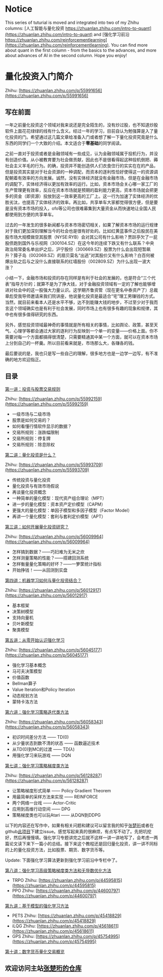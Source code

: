 # Notice

This series of tuturial is moved and integrated into two of my Zhihu columns: [人工智能与量化投资 https://zhuanlan.zhihu.com/intro-to-quant](https://zhuanlan.zhihu.com/intro-to-quant) and [强化学习前沿 https://zhuanlan.zhihu.com/reinforcementlearning](https://zhuanlan.zhihu.com/reinforcementlearning).
You can find more about quant in the first column - from the basics to the advances, and more about advances of AI in the second column.
Hope you enjoy!

# 量化投资入门简介

Zhihu: [https://zhuanlan.zhihu.com/p/55991656](https://zhuanlan.zhihu.com/p/55991656)

## 写在前面

一年之前量化投资这个领域对我来说还是完全陌生的，没有炒过股，也不知道炒股软件上面花花绿绿的线有什么含义。经过一年的学习，目前自认为勉强算是入了量化投资的门。希望通过这几篇文章给准备入门或者想了解一下量化投资究竟是什么东西的同学们一个大致的介绍。本文适合于**零基础**的同学阅读。

之前一直对于投资或者是金融领域有一些成见，认为金融领域属于投机行为，并没有创造价值。从小被教育要为社会做贡献，因此也不是很看得起这种投机倒把、薅社会主义羊毛的行为。的确，投资并不能创造供人们衣食住行的实实在在的产品，但是投资其实是对于社会资源的一种调配，而资本的逐利性恰好使得这一的资源调配朝着有效率的方向发展。诚然，没有实体经济就没有金融市场，但是在金融市场的调配下，实体经济得以更加有效率的运行。比如，资本市场会关心哪一家工厂的生产管理更有效率，反应在资本市场就是预期的盈利能力更高，资本市场就会把更多的资金（即资源）投放到这一效率更高的工厂上。这一行为加速了实体经济的优胜劣汰，也提高了实体经济的效率。再比如，共享单车大家都觉得很方便，但是要是没有资本市场的投入，ofo等公司也很难募集到大量资金从而快速地让全国人民都使用到方便的共享单车。

过去的一年发生的很多新闻都与资本市场密切相关，如果了解资本市场的运行规律对于我们更加深刻理解当今的社会也是很有好处的。比如红黄蓝事件之后股民在美股市场大规模做空其股票（NYSE:RYB）会对其公司有什么影响？贾跃亭欠了一屁股债跑到国外与乐视网（300104.SZ）在这今年的连续下跌又有什么联系？中央政治局常委名单出炉之后，沪宁股份（300669.SZ）股票为什么会出现短暂飙升？獐子岛（002069.SZ）的扇贝莫名“出逃”对其股价又有什么影响？白百何被爆出轨之后与之没什么直接联系的红墙股份（002809.SZ）为什么出现一波大涨？

小结一下，金融市场和投资的存在同样是有利于社会的发展的，也是符合“三个代表”指导方针的；就算不是为了挣大钱，对于金融投资领域有一定的了解也能够增进对社会中的这一股强大力量认识。这学期齐鲁资管（现在更名中泰资产了）总裁章彪受我导师邀请来我们院讲座，他说量化投资是最适合“宅”理工男赚钱的方式。当然，就目前来看本人还是水平不够，达不到能赚大钱的地步，不过至少对于我而言这个领域确实也是有利于社会发展，同时市场上也有很多有趣的现象和规律，其中也有很多值得研究的东西。

另外，感觉投资领域最神奇的事情就是所有相关的事情，比如舆论、政策，甚至天气、心理学等都会通过大家的逐利行为反映到一个单一的变量——价格上面。你不需要对每一个方面都搞得很清楚，只需要精通其中某一个方面，就可以在资本市场上分到自己的一杯羹。所以目前看来就是，市场那么大，各赚各的钱。

最后要说的是，我也只是写一些自己的理解，很多地方也是一边学一边写，有不准确的地方欢迎指正。

## 目录

[第一讲：投资与股票交易规则](chapter_1.md)

Zhihu: [https://zhuanlan.zhihu.com/p/55992159](https://zhuanlan.zhihu.com/p/55992159)

* 一级市场与二级市场
* 股票是如何交易的？
* 如何看懂行情软件显示的数据？
* 交易所规则：涨跌幅限制
* 交易所规则：停复牌
* 交易所规则：除息除权

[第二讲：量化投资是什么？](chapter_2.md)

Zhihu: [https://zhuanlan.zhihu.com/p/55993709](https://zhuanlan.zhihu.com/p/55993709)

* 传统投资与量化投资
* 量化投资与有效市场假说
* 再谈量化投资概念
* 一种简单的量化模型：现代资产组合理论（MPT）
* 进一步的量化模型：资本资产定价模型（CAPM）
* 更强大的量化模型：单因子模型和多因子模型（Factor Model）
* 再讲一个量化模型：套利与套利定价模型（APT）

[第三讲：如何开展量化投资研究？](chapter_3.md)

Zhihu: [https://zhuanlan.zhihu.com/p/56009964](https://zhuanlan.zhihu.com/p/56009964)

* 怎样搞到数据？——巧妇难为无米之炊
* 怎样测量策略的性能？——搭建回测系统
* 怎样衡量量化策略的好坏？——一箩筐统计指标
* 开始挣钱！——从回测到实盘

[第四讲：机器学习如何与量化投资结合？](chapter_4.md)

Zhihu: [https://zhuanlan.zhihu.com/p/56012917](https://zhuanlan.zhihu.com/p/56012917)

* 基本框架
* 决策树模型
* 支持向量机
* 贝叶斯模型
* 聚类模型

[第五讲：从零开始认识强化学习](chapter_5.md)

Zhihu: [https://zhuanlan.zhihu.com/p/56045177](https://zhuanlan.zhihu.com/p/56045177)

* 强化学习基本概念
* 马可夫决策模型
* 价值函数
* Bellman算子
* Value Iteration和Policy Iteration
* 动态规划方法
* 蒙特卡洛方法

[第六讲：强化学习策略迭代类方法](chapter_6.md)

Zhihu: [https://zhuanlan.zhihu.com/p/56058343](https://zhuanlan.zhihu.com/p/56058343)

* 初识时间差分方法 —— TD(0)
* 从少量状态到数不清的状态 —— 函数逼近技术
* 从TD(0)到MC的过渡 —— TD($\lambda$)
* 用强化学习来玩游戏 —— DQN

[第七讲：强化学习策略梯度类方法](chapter_7.md)

Zhihu: [https://zhuanlan.zhihu.com/p/56128287](https://zhuanlan.zhihu.com/p/56128287)

* 让策略梯度形式简单 —— Policy Gradient Theorem
* 用最简单的采样方法来实现 —— REINFORCE
* 两个网络一台戏 —— Actor-Critic
* 应用到高维行动空间 —— DPG
* 策略梯度类也可以玩Atari —— 从DQN到DDPG

以下的内容还在写作中，如果有相关问题和建议可以留言我的知乎[张楚珩](https://www.zhihu.com/people/zhang-chu-heng/activities)或者在github[此项目](https://github.com/zhangchuheng123/iQuant/issues)下建立issue。感觉写起来真的很麻烦，有点写不动了。先把坑挖好，然后再慢慢填。强化学习专题讲完之后就不这样一讲一讲地写了，会考虑一两篇论文读下来下一篇小的总结。接下来这个教程还是回归量化投资，讲一讲不同标的上的量化投资方法，比如股票、期货、数字货币等。

Update: 下面强化学习算法更新到强化学习前沿中专栏中了。

[第八讲：强化学习高级策略梯度类方法和无导数优化方法](chapter_8.md)

* TRPO Zhihu: [https://zhuanlan.zhihu.com/p/44595815](https://zhuanlan.zhihu.com/p/44595815)
* PPO Zhihu: [https://zhuanlan.zhihu.com/p/44600797](https://zhuanlan.zhihu.com/p/44600797)

[第九讲：基于模型的强化学习方法](chapter_9.md)

* PETS Zhihu: [https://zhuanlan.zhihu.com/p/45418829](https://zhuanlan.zhihu.com/p/45418829)
* iLQG Zhihu: [https://zhuanlan.zhihu.com/p/45618611](https://zhuanlan.zhihu.com/p/45618611)
* GPS Zhihu: [https://zhuanlan.zhihu.com/p/45754995](https://zhuanlan.zhihu.com/p/45754995)

[第十讲：数字货币量化交易概览](chapter_10.md)


## 欢迎访问主站[张楚珩的仓库](http://sealzhang.tk)